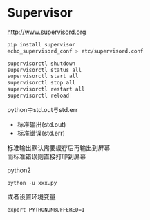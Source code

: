 # Supervisor

http://www.supervisord.org

```bash
pip install supervisor
echo_supervisord_conf > etc/supervisord.conf
```

```bash
supervisorctl shutdown
supervisorctl status all
supervisorctl start all
supervisorctl stop all
supervisorctl restart all
supervisorctl reload
```

python中std.out与std.err

- 标准输出(std.out)
- 标准错误(std.err)

标准输出默认需要缓存后再输出到屏幕  
而标准错误则直接打印到屏幕

python2
```
python -u xxx.py
```
或者设置环境变量
```
export PYTHONUNBUFFERED=1
```
